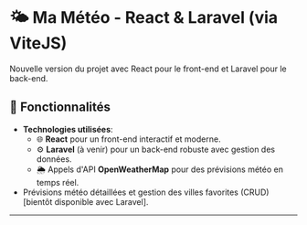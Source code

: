 # 🌤️ Ma Météo - React & Laravel (via ViteJS)
Nouvelle version du projet avec React pour le front-end et Laravel pour le back-end.  

## 🚀 Fonctionnalités  
- **Technologies utilisées**:  
  - 🌐 **React** pour un front-end interactif et moderne.  
  - ⚙️ **Laravel** (à venir) pour un back-end robuste avec gestion des données.  
  - 🌦️ Appels d'API **OpenWeatherMap** pour des prévisions météo en temps réel.  
- Prévisions météo détaillées et gestion des villes favorites (CRUD) [bientôt disponible avec Laravel].  

---
